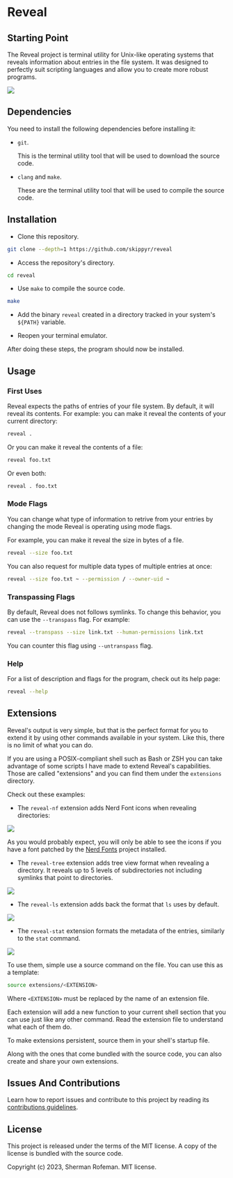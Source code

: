 # Reveal

## Starting Point

The Reveal project is terminal utility for Unix-like operating systems that
reveals information about entries in the file system. It was designed to
perfectly suit scripting languages and allow you to create more robust programs.

![](images/preview.gif)

## Dependencies

You need to install the following dependencies before installing it:

-   `git`.

    This is the terminal utility tool that will be used to download the
    source code.

-   `clang` and `make`.

    These are the terminal utility tool that will be used to compile the source
    code.

## Installation

-   Clone this repository.

```bash
git clone --depth=1 https://github.com/skippyr/reveal
```

-   Access the repository's directory.

```bash
cd reveal
```

-   Use `make` to compile the source code.

```bash
make
```

-   Add the binary `reveal` created in a directory tracked in your system's
    `${PATH}` variable.

-   Reopen your terminal emulator.

After doing these steps, the program should now be installed.

## Usage

### First Uses

Reveal expects the paths of entries of your file system. By default, it will
reveal its contents. For example: you can make it reveal the contents of your
current directory:

```bash
reveal .
```

Or you can make it reveal the contents of a file:

```bash
reveal foo.txt
```

Or even both:

```bash
reveal . foo.txt
```

### Mode Flags

You can change what type of information to retrive from your entries by
changing the mode Reveal is operating using mode flags.

For example, you can make it reveal the size in bytes of a file.

```bash
reveal --size foo.txt
```

You can also request for multiple data types of multiple entries at once:

```bash
reveal --size foo.txt ~ --permission / --owner-uid ~
```

### Transpassing Flags

By default, Reveal does not follows symlinks. To change this behavior, you
can use the `--transpass` flag. For example:

```bash
reveal --transpass --size link.txt --human-permissions link.txt
```

You can counter this flag using `--untranspass` flag.

### Help

For a list of description and flags for the program, check out its help page:

```bash
reveal --help
```

## Extensions

Reveal's output is very simple, but that is the perfect format for you to extend
it by using other commands available in your system. Like this, there is no
limit of what you can do.

If you are using a POSIX-compliant shell such as Bash or ZSH you can take
advantage of some scripts I have made to extend Reveal's capabilities.
Those are called "extensions" and you can find them under the `extensions`
directory.

Check out these examples:

-   The `reveal-nf` extension adds Nerd Font icons when revealing
    directories:

![](images/preview_reveal_nf.gif)

As you would probably expect, you will only be able to see the icons if you
have a font patched by the [Nerd Fonts](https://github.com/ryanoasis/nerd-fonts/releases)
project installed.

-   The `reveal-tree` extension adds tree view format when revealing a
    directory. It reveals up to 5 levels of subdirectories not including
    symlinks that point to directories.

![](images/preview_reveal_tree.gif)

-   The `reveal-ls` extension adds back the format that `ls` uses by default.

![](images/preview_reveal_ls.gif)

-   The `reveal-stat` extension formats the metadata of the entries, similarly
    to the `stat` command.

![](images/preview_reveal_stat.gif)

To use them, simple use a source command on the file. You can use this as
a template:

```bash
source extensions/<EXTENSION>
```

Where `<EXTENSION>` must be replaced by the name of an extension file.

Each extension will add a new function to your current shell section that you
can use just like any other command. Read the extension file to understand what
each of them do.

To make extensions persistent, source them in your shell's startup file.

Along with the ones that come bundled with the source code, you can also
create and share your own extensions.

## Issues And Contributions

Learn how to report issues and contribute to this project by reading its
[contributions guidelines](https://skippyr.github.io/materials/pages/contributions_guidelines.html).

## License

This project is released under the terms of the MIT license. A copy of the
license is bundled with the source code.

Copyright (c) 2023, Sherman Rofeman. MIT license.
